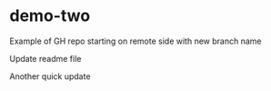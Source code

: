 # demo-two
Example of GH repo starting on remote side with new branch name 

Update readme file

Another quick update
